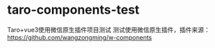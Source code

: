 # taro-components-test
Taro+vue3使用微信原生插件项目测试
测试使用微信原生插件，插件来源：https://github.com/wangzongming/w-components
